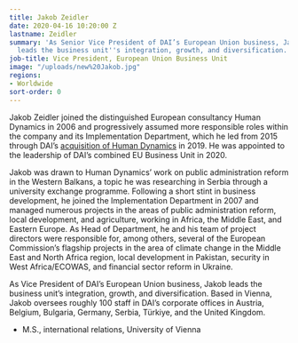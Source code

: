 ```yaml
---
title: Jakob Zeidler
date: 2020-04-16 10:20:00 Z
lastname: Zeidler
summary: 'As Senior Vice President of DAI’s European Union business, Jakob  Zeidler
  leads the business unit''s integration, growth, and diversification. '
job-title: Vice President, European Union Business Unit
image: "/uploads/new%20Jakob.jpg"
regions:
- Worldwide
sort-order: 0
---
```


Jakob Zeidler joined the distinguished European consultancy Human Dynamics in 2006 and progressively assumed more responsible roles within the company and its Implementation Department, which he led from 2015 through DAI’s [acquisition of Human Dynamics](https://www.dai.com/news/dai-acquires-leading-european-development-consultancy-human-dynamics) in 2019. He was appointed to the leadership of DAI’s combined EU Business Unit in 2020.

Jakob was drawn to Human Dynamics’ work on public administration reform in the Western Balkans, a topic he was researching in Serbia through a university exchange programme. Following a short stint in business development, he joined the Implementation Department in 2007 and managed numerous projects in the areas of public administration reform, local development, and agriculture, working in Africa, the Middle East, and Eastern Europe. As Head of Department, he and his team of project directors were responsible for, among others, several of the European Commission’s flagship projects in the area of climate change in the Middle East and North Africa region, local development in Pakistan, security in West Africa/ECOWAS, and financial sector reform in Ukraine. 

As Vice President of DAI’s European Union business, Jakob leads the business unit’s integration, growth, and diversification. Based in Vienna, Jakob oversees roughly 100 staff in DAI’s corporate offices in Austria, Belgium, Bulgaria, Germany, Serbia, Türkiye, and the United Kingdom. 

* M.S., international relations, University of Vienna